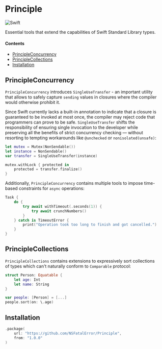 # Principle

![Swift](https://img.shields.io/badge/Swift-6.0-EF5239?logo=swift&labelColor=white)

Essential tools that extend the capabilities of Swift Standard Library types.

#### Contents
- [PrincipleConcurrency](#principleconcurrency)
- [PrincipleCollections](#principlecollections)
- [Installation](#installation)

## PrincipleConcurrency

`PrincipleConcurrency` introduces `SingleUseTransfer` - an important utility that allows to safely capture `sending` values in closures where the compiler would otherwise prohibit it.

Since Swift currently lacks a built-in annotation to indicate that a closure is guaranteed to be invoked at most once, the compiler may reject code that programmers can prove to be safe. `SingleUseTransfer` shifts the responsibility of ensuring single invocation to the developer while preserving all the benefits of strict concurrency checking — without resorting to tempting workarounds like `@unchecked` or `nonisolated(unsafe)`:

```swift
let mutex = Mutex(NonSendable())
let instance = NonSendable()
var transfer = SingleUseTransfer(instance)

mutex.withLock { protected in
    protected = transfer.finalize()
}
```

Additionally, `PrincipleConcurrency` contains multiple tools to impose time-based constraints for `async` operations:

```swift
Task {
    do {
        try await withTimeout(.seconds(1)) {
            try await crunchNumbers()
        }
    } catch is TimeoutError {
        print("Operation took too long to finish and got cancelled.")
    }
}
```

## PrincipleCollections

`PrincipleCollections` contains extensions to expressively sort collections of types which can't naturally conform to `Comparable` protocol:

```swift
struct Person: Equatable {
    let age: Int
    let name: String
}

var people: [Person] = [...]
people.sort(on: \.age)
```

## Installation

```swift
.package(
    url: "https://github.com/NSFatalError/Principle",
    from: "1.0.0"
)
```
